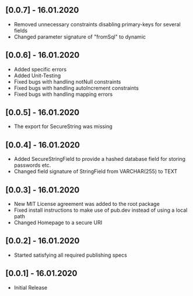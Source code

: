 ## [0.0.7] - 16.01.2020

* Removed unnecessary constraints disabling primary-keys for several fields
* Changed parameter signature of "fromSql" to dynamic

## [0.0.6] - 16.01.2020

* Added specific errors
* Added Unit-Testing
* Fixed bugs with handling notNull constraints
* Fixed bugs with handling autoIncrement constraints
* Fixed bugs with handling mapping errors

## [0.0.5] - 16.01.2020

* The export for SecureString was missing

## [0.0.4] - 16.01.2020

* Added SecureStringField to provide a hashed database field for storing passwords etc.
* Changed field signature of StringField from VARCHAR(255) to TEXT

## [0.0.3] - 16.01.2020

* New MIT License agreement was added to the root package
* Fixed install instructions to make use of pub.dev instead of using a local path 
* Changed Homepage to a secure URI

## [0.0.2] - 16.01.2020

* Started satisfying all required publishing specs

## [0.0.1] - 16.01.2020

* Initial Release
